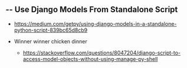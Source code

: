 ## -- Use Django Models From Standalone Script

* https://medium.com/getpy/using-django-models-in-a-standalone-python-script-839bc65d8cb9 

* Winner winner chicken dinner
	* https://stackoverflow.com/questions/8047204/django-script-to-access-model-objects-without-using-manage-py-shell
